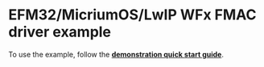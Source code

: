 # EFM32/MicriumOS/LwIP WFx FMAC driver example

To use the example, follow the [**demonstration quick start guide**](https://docs.silabs.com/wifi/wf200/content-source/getting-started/silabs/gg11/getting-started).
